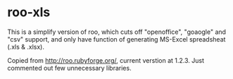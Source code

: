 roo-xls
=======

This is a simplify version of roo, which cuts off "openoffice", "goaogle" and "csv" support, 
and only have function of generating  MS-Excel spreadsheat (.xls &amp; .xlsx). 

Copied from http://roo.rubyforge.org/, current verstion at 1.2.3.
Just commented out few unnecessary libraries.